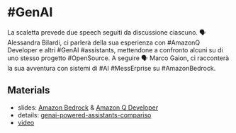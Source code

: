 # #GenAI

La scaletta prevede due speech seguiti da discussione ciascuno.
🗣 Alessandra Bilardi, ci parlerà della sua esperienza con #AmazonQ Developer e altri #GenAI #assistants, mettendone a confronto alcuni su di uno stesso progetto #OpenSource.
A seguire 🗣 Marco Gaion, ci racconterà la sua avventura con sistemi di #AI #MessErprise su #AmazonBedrock.

## Materials

* slides: [Amazon Bedrock](AUGVenezia.7.Marco.Gaion.pdf) & [Amazon Q Developer](AUGVenezia.7.Alessandra.Bilardi.pdf)
* details: [genai-powered-assistants-compariso](https://github.com/bilardi/genai-powered-assistants-comparison)
* [video](https://www.youtube.com/watch?v=9S6oTLqX0nQ)
